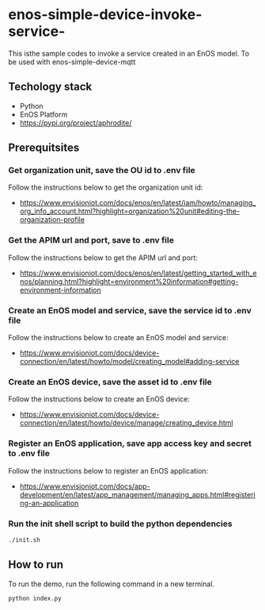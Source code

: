 # enos-simple-device-invoke-service-
This isthe sample codes to invoke a service created in an EnOS model. To be used with enos-simple-device-mqtt 

## Techology stack
- Python
- EnOS Platform
- https://pypi.org/project/aphrodite/

## Prerequitsites

### Get organization unit, save the OU id to .env file
Follow the instructions below to get the organization unit id:
- https://www.envisioniot.com/docs/enos/en/latest/iam/howto/managing_org_info_account.html?highlight=organization%20unit#editing-the-organization-profile

### Get the APIM url and port, save to .env file
Follow the instructions below to get the APIM url and port:
- https://www.envisioniot.com/docs/enos/en/latest/getting_started_with_enos/planning.html?highlight=environment%20information#getting-environment-information

### Create an EnOS model and service, save the service id to .env file
Follow the instructions below to create an EnOS model and service:
- https://www.envisioniot.com/docs/device-connection/en/latest/howto/model/creating_model#adding-service

### Create an EnOS device, save the asset id to .env file
Follow the instructions below to create an EnOS device:
- https://www.envisioniot.com/docs/device-connection/en/latest/howto/device/manage/creating_device.html

### Register an EnOS application, save app access key and secret to .env file
Follow the instructions below to register an EnOS application:
- https://www.envisioniot.com/docs/app-development/en/latest/app_management/managing_apps.html#registering-an-application

### Run the init shell script to build the python dependencies
```bash
./init.sh
```

## How to run
To run the demo, run the following command in a new terminal.
```bash
python index.py
```
